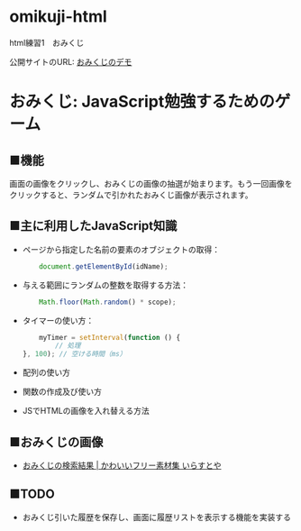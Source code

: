 # omikuji-html
html練習1　おみくじ

公開サイトのURL:
[おみくじのデモ](https://pro91act.github.io/omikuji-html/)
# おみくじ: JavaScript勉強するためのゲーム

## ■機能

画面の画像をクリックし、おみくじの画像の抽選が始まります。もう一回画像をクリックすると、ランダムで引かれたおみくじ画像が表示されます。

## ■主に利用したJavaScript知識

- ページから指定した名前の要素のオブジェクトの取得： 

    ```javascript
        document.getElementById(idName);
    ```

- 与える範囲にランダムの整数を取得する方法：
    
    ```javascript
        Math.floor(Math.random() * scope);
    ```

- タイマーの使い方：

    ```javascript
        myTimer = setInterval(function () {
            // 処理
    }, 100); // 空ける時間（ms）
    ```

- 配列の使い方
- 関数の作成及び使い方
- JSでHTMLの画像を入れ替える方法


## ■おみくじの画像
- [おみくじの検索結果 | かわいいフリー素材集 いらすとや](https://www.irasutoya.com/search?q=%E3%81%8A%E3%81%BF%E3%81%8F%E3%81%98)

## ■TODO

- おみくじ引いた履歴を保存し、画面に履歴リストを表示する機能を実装する